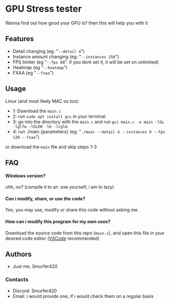 # GPU Stress tester
Wanna find out how good your GPU is? then this will help you with it

## Features

- Detail changing (eg: "`--detail 4`")
- Instance amount changing (eg: "`--instances 250`")
- FPS limiter (eg "`--fps 60`". if you dont set it, it will be set on unlimited)
- Heatmap (eg "`--heatmap`")
- FXAA (eg "`--fxaa`")

## Usage
Linux (and most likely MAC os too): 
- 1: Download the `main.c`
- 2: run `sudo apt install gcc` in your terminal
- 3: go into the directory with the `main.c` and run `gcc main.c -o main -lGL -lglfw -lGLEW -lm -lcglm`
- 4: run ./main {parameters} (eg: "`./main --detail 4 --instances 9 --fps 120 --fxaa`")

or download the `main` file and skip steps 1-3

## FAQ

#### Windows version?

uhh, no? (compile it to an .exe yourself, i am to lazy)

#### Can i modify, share, or use the code?

Yes, you may use, modify or share this code without asking me.

#### How can i modify this program for my own uses?

Download the source code from this repo (`main.c`), and open this file in your desired code editor ([VSCode](https://code.visualstudio.com/download) recommended)

## Authors

- Just me, Smurfer420

### Contacts

- Discord: Smurfer420
- Email: i would provide one, if i would check them on a regular basis

